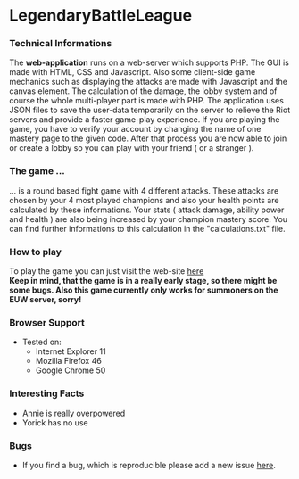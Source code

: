 # LegendaryBattleLeague
### Technical Informations
The **web-application** runs on a web-server which supports PHP. The GUI is made with HTML, CSS and Javascript.
Also some client-side game mechanics such as displaying the attacks are made with Javascript and the canvas element. 
The calculation of the damage, the lobby system and of course the whole multi-player part is made with PHP. 
The application uses JSON files to save the user-data temporarily on the server to relieve the Riot servers and 
provide a faster game-play experience. If you are playing the game, you have to verify your account by changing
the name of one mastery page to the given code. After that process you are now able to join or create a lobby so you can 
play with your friend ( or a stranger ). 

### The game ...
... is a round based fight game with 4 different attacks. These attacks are chosen
by your 4 most played champions and also your health points are calculated by these informations. Your stats ( attack damage, ability power and health ) are also being increased by your champion mastery score. You can find further informations to this calculation in the "calculations.txt" file.

### How to play
To play the game you can just visit the web-site [here](http://www.layxe.meinsh.eu) <br>
**Keep in mind, that the game is in a really early stage, so there might be some bugs.
Also this game currently only works for summoners on the EUW server, sorry!**

### Browser Support
- Tested on:
  - Internet Explorer 11
  - Mozilla Firefox 46
  - Google Chrome 50

### Interesting Facts
- Annie is really overpowered
- Yorick has no use

### Bugs
- If you find a bug, which is reproducible please add a new issue [here](https://github.com/Layxe/LegendaryBattleLeague/issues).
